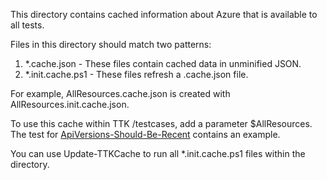 ﻿This directory contains cached information about Azure that is available to all tests.

Files in this directory should match two patterns:

1. *.cache.json     - These files contain cached data in unminified JSON.
2. *.init.cache.ps1 - These files refresh a .cache.json file.

For example, AllResources.cache.json is created with AllResources.init.cache.json.

To use this cache within TTK /testcases, add a parameter $AllResources.  The test for [ApiVersions-Should-Be-Recent](../testcases/apiVersions-Should-Be-Recent.test.ps1) contains an example.

You can use Update-TTKCache to run all *.init.cache.ps1 files within the directory.
